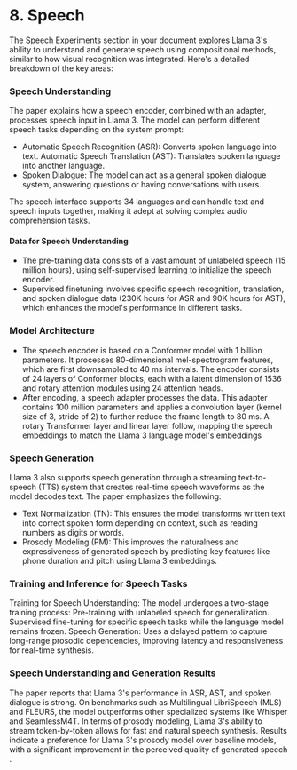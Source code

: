 # 8. Speech 

The Speech Experiments section in your document explores Llama 3's ability to understand and generate speech using compositional methods, similar to how visual recognition was integrated. Here's a detailed breakdown of the key areas:

### Speech Understanding
The paper explains how a speech encoder, combined with an adapter, processes speech input in Llama 3. The model can perform different speech tasks depending on the system prompt:

- Automatic Speech Recognition (ASR): Converts spoken language into text.
Automatic Speech Translation (AST): Translates spoken language into another language.
- Spoken Dialogue: The model can act as a general spoken dialogue system, answering questions or having conversations with users.

The speech interface supports 34 languages and can handle text and speech inputs together, making it adept at solving complex audio comprehension tasks.

#### Data for Speech Understanding
- The pre-training data consists of a vast amount of unlabeled speech (15 million hours), using self-supervised learning to initialize the speech encoder.
- Supervised finetuning involves specific speech recognition, translation, and spoken dialogue data (230K hours for ASR and 90K hours for AST), which enhances the model's performance in different tasks.

### Model Architecture

- The speech encoder is based on a Conformer model with 1 billion parameters. It processes 80-dimensional mel-spectrogram features, which are first downsampled to 40 ms intervals. The encoder consists of 24 layers of Conformer blocks, each with a latent dimension of 1536 and rotary attention modules using 24 attention heads.
- After encoding, a speech adapter processes the data. This adapter contains 100 million parameters and applies a convolution layer (kernel size of 3, stride of 2) to further reduce the frame length to 80 ms. A rotary Transformer layer and linear layer follow, mapping the speech embeddings to match the Llama 3 language model's embeddings

### Speech Generation

Llama 3 also supports speech generation through a streaming text-to-speech (TTS) system that creates real-time speech waveforms as the model decodes text. The paper emphasizes the following:

- Text Normalization (TN): This ensures the model transforms written text into correct spoken form depending on context, such as reading numbers as digits or words.
- Prosody Modeling (PM): This improves the naturalness and expressiveness of generated speech by predicting key features like phone duration and pitch using Llama 3 embeddings.

### Training and Inference for Speech Tasks
Training for Speech Understanding: The model undergoes a two-stage training process:
Pre-training with unlabeled speech for generalization.
Supervised fine-tuning for specific speech tasks while the language model remains frozen.
Speech Generation: Uses a delayed pattern to capture long-range prosodic dependencies, improving latency and responsiveness for real-time synthesis.

### Speech Understanding and Generation Results

The paper reports that Llama 3's performance in ASR, AST, and spoken dialogue is strong. On benchmarks such as Multilingual LibriSpeech (MLS) and FLEURS, the model outperforms other specialized systems like Whisper and SeamlessM4T. In terms of prosody modeling, Llama 3's ability to stream token-by-token allows for fast and natural speech synthesis. Results indicate a preference for Llama 3's prosody model over baseline models, with a significant improvement in the perceived quality of generated speech​.
